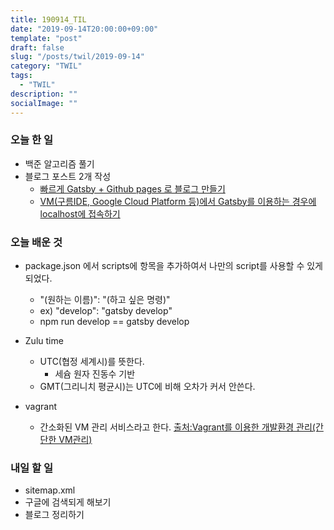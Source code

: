 ```yaml
---
title: 190914_TIL
date: "2019-09-14T20:00:00+09:00"
template: "post"
draft: false
slug: "/posts/twil/2019-09-14"
category: "TWIL"
tags:
  - "TWIL"
description: ""
socialImage: ""
---
```


### 오늘 한 일

- 백준 알고리즘 풀기
- 블로그 포스트 2개 작성
  - [빠르게 Gatsby + Github pages 로 블로그 만들기](../../posts/gatsby-blog/make-gatsby-blog)
  - [VM(구름IDE, Google Cloud Platform 등)에서 Gatsby를 이용하는 경우에 localhost에 접속하기](../../posts/gatsby-blog/access-vm-localhost)

### 오늘 배운 것

- package.json 에서 scripts에 항목을 추가하여서 나만의 script를 사용할 수 있게 되었다.
  - "(원하는 이름)": "(하고 싶은 명령)"
  - ex) "develop": "gatsby develop"
  - npm run develop == gatsby develop 

- Zulu time
  - UTC(협정 세계시)를 뜻한다.
    - 세슘 원자 진동수 기반
  - GMT(그리니치 평균시)는 UTC에 비해 오차가 커서 안쓴다.
  
- vagrant  
  - 간소화된 VM 관리 서비스라고 한다. [출처:Vagrant를 이용한 개발환경 관리(간단한 VM관리)](https://bcho.tistory.com/806)

### 내일 할 일

- sitemap.xml
- 구글에 검색되게 해보기
- 블로그 정리하기